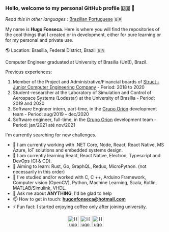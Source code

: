 ### Hello, welcome to my personal GitHub profile :us: :wave:

_Read this in other languages_ : [Brazilian Portuguese](https://github.com/Hugo-NF/Hugo-NF/blob/master/README.md) :brazil:

My name is **Hugo Fonseca**. Here is where you will find the repositories of the cool things that I created or in development, either for pure learning or for my personal and private use.

:earth_americas: Location: Brasilia, Federal District, Brazil :brazil:

Computer Engineer graduated at University of Brasilia (UnB), Brazil.

Previous experiences:
1. Member of the Project and Administrative/Financial boards of ​​[Struct - Junior Computer Engineering Company](https://www.linkedin.com/company/struct-ej/) - Period: 2018 to 2020
2. Student-researcher at the Laboratory of Simulation and Control of Aerospace Systems (Lodestar) at the University of Brasília - Period: 2019 and 2020
3. Software Engineer intern, part-time, in the [Grupo Orion](https://www.linkedin.com/company/grupo-orion/) development team - Period: aug/2019 – dec/2020
4. Software engineer, full-time, in the [Grupo Orion](https://www.linkedin.com/company/grupo-orion/) development team - Period: jan/2021 até nov/2021

I'm currently searching for new challenges.

- 🔭 I am currently working with .NET Core, Node, React, React Native, MS Azure, IoT solutions and embedded systems design.
- 🌱 I am currently learning React, React Native, Electron, Typescript and DevOps (CI & CD).
- :dart: Aiming to learn: Rust, Go, GraphQL, Redux, MicroPython. (not necessarily in this order)
- :paperclip: I've studied and/or worked with C, C ++, Arduino Framework, Computer vision (OpenCV), Python, Machine Learning, Scala, Kotlin, MATLAB/Simulink, VHDL.
- 💬 Ask me about **ANYTHING**, I'd be glad to help
- 📫 How to get in touch: **hugonfonseca@hotmail.com**
- ⚡ Fun fact: I started enjoying coffee only after joining university.

<p align="center">
    <a href="https://www.linkedin.com/in/hugo-fonseca-723a41184/" target="blank"><img align="center" src="https://cdn.jsdelivr.net/npm/simple-icons@3.0.1/icons/linkedin.svg" alt="Hugo-NF" height="35" width="35" /></a>
    <a href="https://www.instagram.com/huggofonseca/" target="blank"><img align="center" src="https://cdn.jsdelivr.net/npm/simple-icons@3.0.1/icons/instagram.svg" alt="Hugo-NF" height="35" width="35" /></a>
    <a href="https://hugo-nf.github.io" target="blank"><img align="center" src="https://cdn.jsdelivr.net/npm/simple-icons@3.0.1/icons/github.svg" alt="Hugo-NF" height="35" width="35" /></a>
</p>
